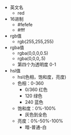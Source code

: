 + 英文名
  + red
+ 16进制
  + #fefefe
  + #fff
+ rgb值
  + rgb(255,255,255)
+ rgba值
  + rgba(0,0,0,0.5)
  + rgba(0,0,0,.5)
  + 第四个为透明度 0-1
+ hsl值
  + hsl(色相，饱和度，亮度)
  + 色相：0-360
    + 0/360 红色
    + 120 绿色
    + 240 蓝色
  + 饱和度：0%-100%
    + 灰色到全色
  + 亮度：0%-50%-100%
    + 暗-普通-白